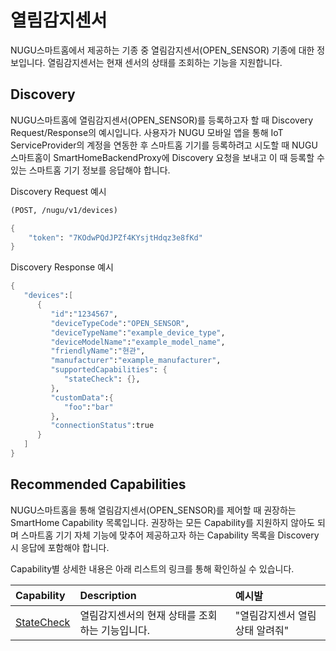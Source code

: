 # 열림감지센서

NUGU스마트홈에서 제공하는 기종 중 열림감지센서\(OPEN\_SENSOR\) 기종에 대한 정보입니다. 열림감지센서는 현재 센서의 상태를 조회하는 기능을 지원합니다.

## Discovery

NUGU스마트홈에 열림감지센서\(OPEN\_SENSOR\)를 등록하고자 할 때 Discovery Request/Response의 예시입니다. 사용자가 NUGU 모바일 앱을 통해 IoT ServiceProvider의 계정을 연동한 후 스마트홈 기기를 등록하려고 시도할 때 NUGU스마트홈이 SmartHomeBackendProxy에 Discovery 요청을 보내고 이 때 등록할 수 있는 스마트홈 기기 정보를 응답해야 합니다.

Discovery Request 예시

```scheme
(POST, /nugu/v1/devices)

{
    "token": "7KOdwPQdJPZf4KYsjtHdqz3e8fKd"
}
```

Discovery Response 예시

```scheme
{
   "devices":[
      {
         "id":"1234567",
         "deviceTypeCode":"OPEN_SENSOR",
         "deviceTypeName":"example_device_type",
         "deviceModelName":"example_model_name",
         "friendlyName":"현관",
         "manufacturer":"example_manufacturer",
         "supportedCapabilities": {
            "stateCheck": {},
         },
         "customData":{
            "foo":"bar"
         },
         "connectionStatus":true
      }
   ]
}
```

## Recommended Capabilities

NUGU스마트홈을 통해 열림감지센서\(OPEN\_SENSOR\)를 제어할 때 권장하는 SmartHome Capability 목록입니다. 권장하는 모든 Capability를 지원하지 않아도 되며 스마트홈 기기 자체 기능에 맞추어 제공하고자 하는 Capability 목록을 Discovery 시 응답에 포함해야 합니다.

Capability별 상세한 내용은 아래 리스트의 링크를 통해 확인하실 수 있습니다.

| Capability | Description | 예시발 |
| :--- | :--- | :--- |
| [StateCheck](../smarthomecapability/statecheck-interface.md) | 열림감지센서의 현재 상태를 조회하는 기능입니다. | "열림감지센서 열림상태 알려줘" |

